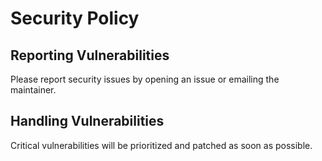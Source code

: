 # Security Policy

## Reporting Vulnerabilities

Please report security issues by opening an issue or emailing the maintainer.

## Handling Vulnerabilities

Critical vulnerabilities will be prioritized and patched as soon as possible.
